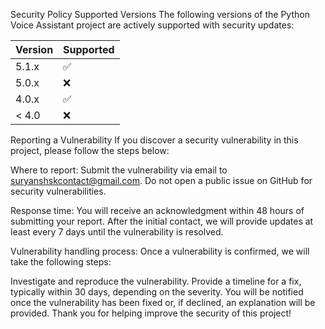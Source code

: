Security Policy
Supported Versions
The following versions of the Python Voice Assistant project are actively supported with security updates:

| Version | Supported          |
| ------- | ------------------ |
| 5.1.x   | :white_check_mark: |
| 5.0.x   | :x:                |
| 4.0.x   | :white_check_mark: |
| < 4.0   | :x:                |
Reporting a Vulnerability
If you discover a security vulnerability in this project, please follow the steps below:

Where to report: Submit the vulnerability via email to suryanshskcontact@gmail.com. Do not open a public issue on GitHub for security vulnerabilities.

Response time: You will receive an acknowledgment within 48 hours of submitting your report. After the initial contact, we will provide updates at least every 7 days until the vulnerability is resolved.

Vulnerability handling process: Once a vulnerability is confirmed, we will take the following steps:

Investigate and reproduce the vulnerability.
Provide a timeline for a fix, typically within 30 days, depending on the severity.
You will be notified once the vulnerability has been fixed or, if declined, an explanation will be provided.
Thank you for helping improve the security of this project!

